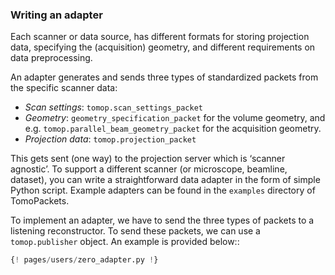 ### Writing an adapter

Each scanner or data source, has different formats for storing projection data, specifying the (acquisition) geometry, and different requirements on data preprocessing.

An adapter generates and sends three types of standardized packets from the specific scanner data:

- *Scan settings*: `tomop.scan_settings_packet`
- *Geometry*: `geometry_specification_packet` for the volume geometry, and e.g. `tomop.parallel_beam_geometry_packet` for the acquisition geometry.
- *Projection data*: `tomop.projection_packet`

This gets sent (one way) to the projection server which is ‘scanner agnostic’. To support a different scanner (or microscope, beamline, dataset), you can write a straightforward data adapter in the form of simple Python script. Example adapters can be found in the `examples` directory of TomoPackets.

To implement an adapter, we have to send the three types of packets to a listening
reconstructor. To send these packets, we can use a `tomop.publisher` object. An example is provided below::

```python
{! pages/users/zero_adapter.py !}
```

